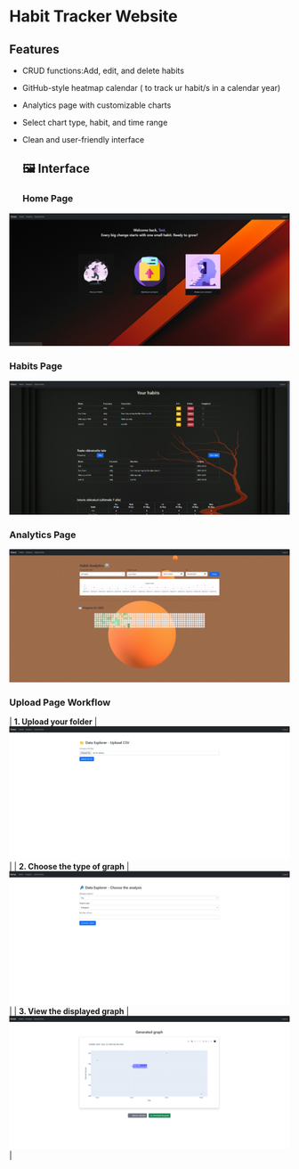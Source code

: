 # Habit Tracker Website

## Features

- CRUD functions:Add, edit, and delete habits
- GitHub-style heatmap calendar ( to track ur habit/s in a calendar year)
- Analytics page with customizable charts
- Select chart type, habit, and time range
- Clean and user-friendly interface

  ## 🖼️ Interface

  ### Home Page
![Home page screenshot](screenshots/home.png)

### Habits Page
![Habits page screenshot](screenshots/habits.png)

### Analytics Page
![Analytics page screenshot](screenshots/analytics.png)

### Upload Page Workflow
| **1. Upload your folder** | ![Upload 1](screenshots/Upload_1.png) |
| **2. Choose the type of graph** | ![Upload 2](screenshots/Upload_2.png) |
| **3. View the displayed graph** | ![Upload 3](screenshots/Upload_3.png) |
